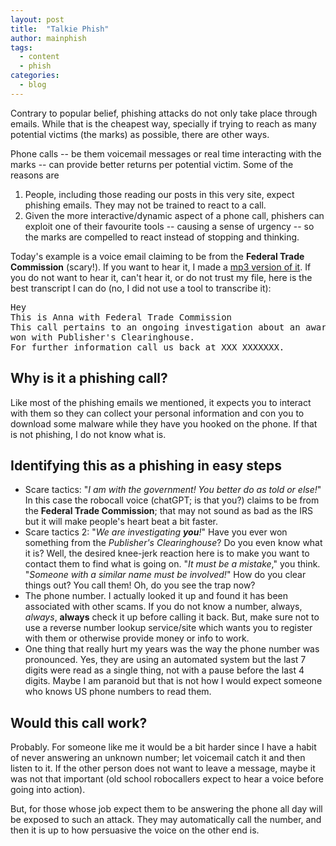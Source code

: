 ```yaml
---
layout: post
title:  "Talkie Phish"
author: mainphish
tags:
  - content
  - phish
categories: 
  - blog
---
```


Contrary to popular belief, phishing attacks do not only take place through
emails. While that is the cheapest way, specially if trying to reach as many
potential victims (the marks) as possible, there are other ways.

Phone calls -- be them voicemail messages or real time interacting with the 
marks -- can provide better returns per potential victim.
Some of the reasons are

1. People, including those reading our posts in this very site, expect 
phishing emails. They may not be trained to react to a call.
1. Given the more interactive/dynamic aspect of a phone call, phishers can
exploit one of their favourite tools -- causing a sense of urgency -- so 
the marks are compelled to react instead of stopping and thinking. 

Today's example is a voice email claiming to be from the
**Federal Trade Commission** (scary!). If you want to hear it, I made a
[mp3 version of it](/sounds/2023/voicephish_20231018.mp3). 
If you do not want to hear it, can't hear it, or do not trust my file,
here is the best transcript I can
do (no, I did not use a tool to transcribe it):

<pre>
Hey
This is Anna with Federal Trade Commission
This call pertains to an ongoing investigation about an award which you have
won with Publisher's Clearinghouse.
For further information call us back at XXX XXXXXXX.
</pre>

## Why is it a phishing call?

Like most of the phishing emails we mentioned, it expects you to interact
with them so they can collect your personal information and con you to 
download some malware while they have you hooked on the phone.
If that is not phishing, I do not know what is.

## Identifying this as a phishing in easy steps

- Scare tactics: "*I am with the government! You better do as told or else!*" 
In this case the robocall voice (chatGPT; is that you?) claims to be from the
**Federal Trade Commission**; that may not sound as bad as the IRS but it 
will make people's heart beat a bit faster.
- Scare tactics 2: "*We are investigating **you**!*" Have you ever won 
something from the *Publisher's Clearinghouse*? Do you even know what it is?
Well, the desired knee-jerk reaction here is to make you want to contact them
to find what is going on. "*It must be a mistake*," you think. "*Someone 
with a similar name must be involved!*" How do you clear things out? 
You call them! Oh, do you see the trap now?
- The phone number. I actually looked it up and found it has been associated
with other scams. If you do not know a number, always, *always*, **always** 
check it up before calling it back. But, make sure not to use a reverse number
lookup service/site which wants you to register with them or otherwise provide 
money or info to work.
- One thing that really hurt my years was the way the phone number was 
pronounced. Yes, they are using an automated system but the last 7 digits
were read as a single thing, not with a pause before the last 4 digits.
Maybe I am paranoid but that is not how I would expect someone who knows 
US phone numbers to read them.

## Would this call work?

Probably. For someone like me it would be a bit harder since I have a 
habit of never answering an unknown number; let voicemail catch it and then
listen to it. If the other person does not want to leave a message, maybe
it was not that important (old school robocallers expect to hear a voice 
before going into action). 

But, for those whose job expect them to be answering the phone all day will
be exposed to such an attack. They may automatically call the number, and then
it is up to how persuasive the voice on the other end is.

